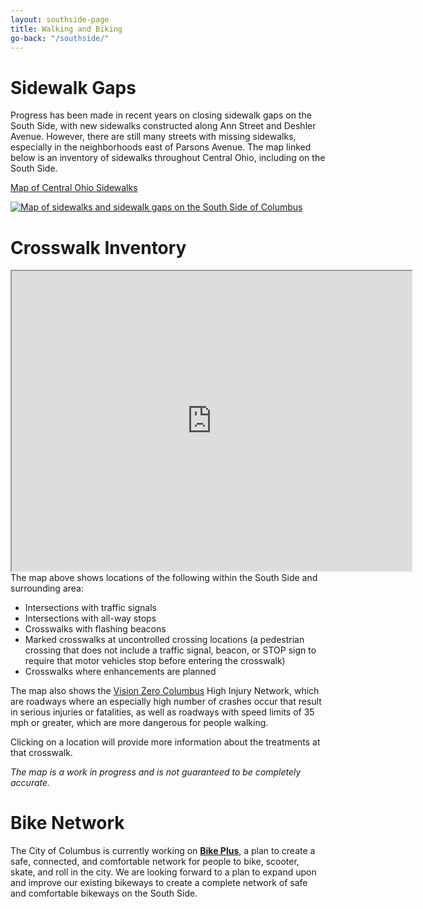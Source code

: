 ```yaml
---
layout: southside-page
title: Walking and Biking
go-back: "/southside/"
---
```


# Sidewalk Gaps
Progress has been made in recent years on closing sidewalk gaps on the South Side, with new sidewalks constructed along Ann Street and Deshler Avenue. However, there are still many streets with missing sidewalks, especially in the neighborhoods east of Parsons Avenue. The map linked below is an inventory of sidewalks throughout Central Ohio, including on the South Side.

<a href="https://public-morpc.hub.arcgis.com/items/bd68fafaaf574d8a9ebc65e86938fa41" class="stuff__button button"><i class="fas fa-map fa-fw button__icon button__icon--left"></i> Map of Central Ohio Sidewalks</a>

<a href="https://public-morpc.hub.arcgis.com/items/bd68fafaaf574d8a9ebc65e86938fa41"><img src="https://files.soltesz.xyz/southside/southsidesidewalks.png" alt="Map of sidewalks and sidewalk gaps on the South Side of Columbus" class="page-figure__image"></a>

# Crosswalk Inventory
<div class="map-container">
    <iframe src="https://www.google.com/maps/d/embed?mid=1t0GH7BHKV7hQdGBqkKE7CvFoW3dKvJc&ehbc=2E312F&noprof=1" width="640" height="480" class="embed-map"></iframe>
</div>
The map above shows locations of the following within the South Side and surrounding area:

- Intersections with traffic signals
- Intersections with all-way stops
- Crosswalks with flashing beacons
- Marked crosswalks at uncontrolled crossing locations (a pedestrian crossing that does not include a traffic signal, beacon, or STOP sign to require that motor vehicles stop before entering the crosswalk)
- Crosswalks where enhancements are planned

The map also shows the [Vision Zero Columbus](https://vision-zero-columbus.hub.arcgis.com/) High Injury Network, which are roadways where an especially high number of crashes occur that result in serious injuries or fatalities, as well as roadways with speed limits of 35 mph or greater, which are more dangerous for people walking.

Clicking on a location will provide more information about the treatments at that crosswalk.

*The map is a work in progress and is not guaranteed to be completely accurate.*

# Bike Network
The City of Columbus is currently working on **[Bike Plus](https://storymaps.arcgis.com/stories/fa0d7f19855a46f5a67ad741da665439?header=false&cover=false)**, a plan to create a safe, connected, and comfortable network for people to bike, scooter, skate, and roll in the city. We are looking forward to a plan to expand upon and improve our existing bikeways to create a complete network of safe and comfortable bikeways on the South Side.